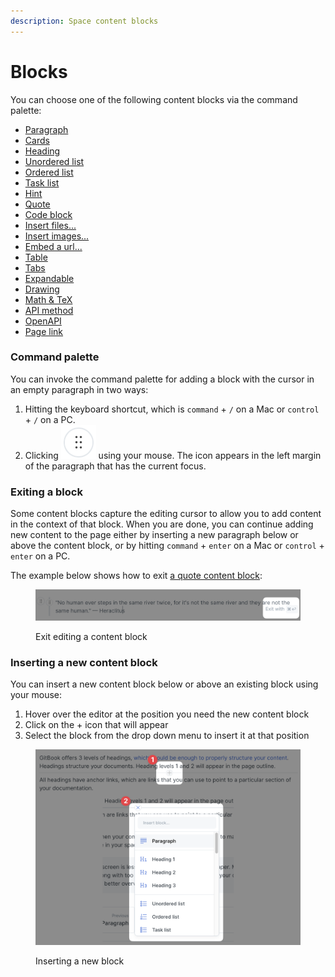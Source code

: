 ```yaml
---
description: Space content blocks
---
```


# Blocks

You can choose one of the following content blocks via the command palette:

* [Paragraph](paragraph.md)
* [Cards](cards.md)
* [Heading](heading.md)
* [Unordered list](unordered-list.md)
* [Ordered list](ordered-list.md)
* [Task list](task-list.md)
* [Hint](hint.md)
* [Quote](quote.md)
* [Code block](code-block.md)
* [Insert files...](insert-files.md)
* [Insert images...](insert-images.md)
* [Embed a url...](embed-a-url.md)
* [Table](table.md)
* [Tabs](tabs.md)
* [Expandable](expandable.md)
* [Drawing](drawing.md)
* [Math & TeX](math-and-tex.md)
* [API method](api-method.md)
* [OpenAPI](openapi.md)
* [Page link](page-link.md)

### Command palette

You can invoke the command palette for adding a block with the cursor in an empty paragraph in two ways:

1. Hitting the keyboard shortcut, which is `command` + `/`  on a Mac or `control` + `/` on a PC.
2. Clicking <img src="../../../.gitbook/assets/icon-command-palette.png" alt="" data-size="line"> using your mouse. The icon appears in the left margin of the paragraph that has the current focus.

### Exiting a block

Some content blocks capture the editing cursor to allow you to add content in the context of that block. When you are done, you can continue adding new content to the page either by inserting a new paragraph below or above the content block, or by hitting `command` + `enter` on a Mac or `control` + `enter` on a PC.

The example below shows how to exit [a quote content block](./#quote):

<figure><img src="../../../.gitbook/assets/blocks-exiting.png" alt="Screenshot highlighting the prompt to exit a content block using a keyboard shortcut."><figcaption><p>Exit editing a content block</p></figcaption></figure>

### Inserting a new content block

You can insert a new content block below or above an existing block using your mouse:

1. Hover over the editor at the position you need the new content block
2. Click on the + icon that will appear
3. Select the block from the drop down menu to insert it at that position

<figure><img src="../../../.gitbook/assets/blocks-insert-content.png" alt="Screenshot showing how to insert a new block between two paragraphs using your mouse."><figcaption><p>Inserting a new block</p></figcaption></figure>
